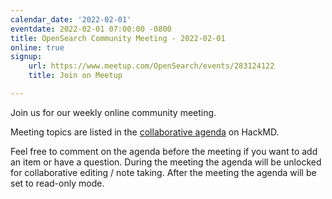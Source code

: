```yaml
---
calendar_date: '2022-02-01'
eventdate: 2022-02-01 07:00:00 -0800
title: OpenSearch Community Meeting - 2022-02-01
online: true
signup:
    url: https://www.meetup.com/OpenSearch/events/283124122
    title: Join on Meetup

---
```


Join us for our weekly online community meeting.

Meeting topics are listed in the [collaborative agenda](https://hackmd.io/@HmdZWaVnQU6M8icdvC5TwQ/ByKuRz8hK) on HackMD.

Feel free to comment on the agenda before the meeting if you want to add an item or have a question.
During the meeting the agenda will be unlocked for collaborative editing / note taking. After the meeting the agenda will be set to read-only mode.
